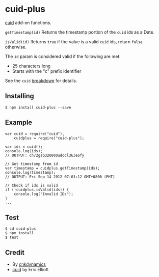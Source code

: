 # cuid-plus

[cuid](https://npmjs.org/package/cuid) add-on functions.

`getTimestamp(id)` Returns the timestamp portion of the `cuid` ids as a Date.

`isValid(id)` Returns `true` if the value is a valid `cuid` ids, return `false` otherwise.

The `id` param is considered valid if the following are met:

- 25 characters long
- Starts with the "c" prefix identifier

See the `cuid`  [breakdown](https://github.com/ericelliott/cuid#installing) for details.

## Installing
```
$ npm install cuid-plus --save
```

## Example
```
var cuid = require("cuid"),
    cuidplus = require("cuid-plus");

var ids = cuid();
console.log(ids);
// OUTPUT: ch72gsb320000udocl363eofy

// Get timestamp from id
var timestamp = cuidplus.getTimestamp(ids);
console.log(timestamp);
// OUTPUT: Fri Sep 14 2012 07:03:12 GMT+0800 (PHT)

// Check if ids is valid
if (!cuidplus.isValid(ids)) {
    console.log("Invalid IDs");
}
...
```

## Test
```
$ cd cuid-plus
$ npm install
$ test
```

## Credit
- By [cnkdynamics](https://github.com/cnkdynamics)
- [cuid](https://npmjs.org/package/cuid) by Eric Elliott
